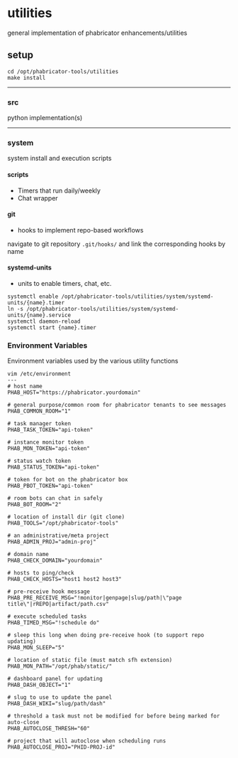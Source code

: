 utilities
===

general implementation of phabricator enhancements/utilities

## setup

```
cd /opt/phabricator-tools/utilities
make install
```

---

### src
python implementation(s)

---

### system
system install and execution scripts

#### scripts

* Timers that run daily/weekly
* Chat wrapper

#### git

* hooks to implement repo-based workflows

navigate to git repository `.git/hooks/` and link the corresponding hooks by name

#### systemd-units

* units to enable timers, chat, etc.

```
systemctl enable /opt/phabricator-tools/utilities/system/systemd-units/{name}.timer
ln -s /opt/phabricator-tools/utilities/system/systemd-units/{name}.service
systemctl daemon-reload
systemctl start {name}.timer
```


### Environment Variables

Environment variables used by the various utility functions
```
vim /etc/environment
---
# host name
PHAB_HOST="https://phabricator.yourdomain"

# general purpose/common room for phabricator tenants to see messages
PHAB_COMMON_ROOM="1"

# task manager token
PHAB_TASK_TOKEN="api-token"

# instance monitor token
PHAB_MON_TOKEN="api-token"

# status watch token
PHAB_STATUS_TOKEN="api-token"

# token for bot on the phabricator box
PHAB_PBOT_TOKEN="api-token"

# room bots can chat in safely
PHAB_BOT_ROOM="2"

# location of install dir (git clone)
PHAB_TOOLS="/opt/phabricator-tools"

# an administrative/meta project
PHAB_ADMIN_PROJ="admin-proj"

# domain name
PHAB_CHECK_DOMAIN="yourdomain"

# hosts to ping/check
PHAB_CHECK_HOSTS="host1 host2 host3"

# pre-receive hook message
PHAB_PRE_RECEIVE_MSG="!monitor|genpage|slug/path|\"page title\"|rREPO|artifact/path.csv"

# execute scheduled tasks
PHAB_TIMED_MSG="!schedule do"

# sleep this long when doing pre-receive hook (to support repo updating)
PHAB_MON_SLEEP="5"

# location of static file (must match sfh extension)
PHAB_MON_PATH="/opt/phab/static/"

# dashboard panel for updating
PHAB_DASH_OBJECT="1"

# slug to use to update the panel
PHAB_DASH_WIKI="slug/path/dash"

# threshold a task must not be modified for before being marked for auto-close
PHAB_AUTOCLOSE_THRESH="60"

# project that will autoclose when scheduling runs
PHAB_AUTOCLOSE_PROJ="PHID-PROJ-id"
```
